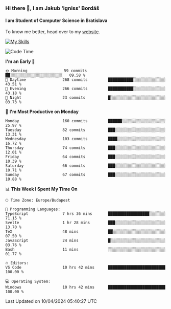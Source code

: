 ### Hi there 👋, I am Jakub 'igniss' Bordáš

#### I am Student of Computer Science in Bratislava
To know me better, head over to my [website](https://bordas.sk).

[![My Skills](https://skillicons.dev/icons?i=js,html,css,figma,svelte,java,kotlin,python,postgresql,typescript,nest,nodejs)](https://bordas.sk)


<!--START_SECTION:waka-->
![Code Time](http://img.shields.io/badge/Code%20Time-1%2C463%20hrs%2011%20mins-blue)

**I'm an Early 🐤** 

```text
🌞 Morning                59 commits          ██░░░░░░░░░░░░░░░░░░░░░░░   09.58 % 
🌆 Daytime                268 commits         ███████████░░░░░░░░░░░░░░   43.51 % 
🌃 Evening                266 commits         ███████████░░░░░░░░░░░░░░   43.18 % 
🌙 Night                  23 commits          █░░░░░░░░░░░░░░░░░░░░░░░░   03.73 % 
```
📅 **I'm Most Productive on Monday** 

```text
Monday                   160 commits         ██████░░░░░░░░░░░░░░░░░░░   25.97 % 
Tuesday                  82 commits          ███░░░░░░░░░░░░░░░░░░░░░░   13.31 % 
Wednesday                103 commits         ████░░░░░░░░░░░░░░░░░░░░░   16.72 % 
Thursday                 74 commits          ███░░░░░░░░░░░░░░░░░░░░░░   12.01 % 
Friday                   64 commits          ███░░░░░░░░░░░░░░░░░░░░░░   10.39 % 
Saturday                 66 commits          ███░░░░░░░░░░░░░░░░░░░░░░   10.71 % 
Sunday                   67 commits          ███░░░░░░░░░░░░░░░░░░░░░░   10.88 % 
```


📊 **This Week I Spent My Time On** 

```text
🕑︎ Time Zone: Europe/Budapest

💬 Programming Languages: 
TypeScript               7 hrs 36 mins       ██████████████████░░░░░░░   71.15 % 
Svelte                   1 hr 28 mins        ███░░░░░░░░░░░░░░░░░░░░░░   13.70 % 
TeX                      48 mins             ██░░░░░░░░░░░░░░░░░░░░░░░   07.50 % 
JavaScript               24 mins             █░░░░░░░░░░░░░░░░░░░░░░░░   03.76 % 
Bash                     11 mins             ░░░░░░░░░░░░░░░░░░░░░░░░░   01.77 % 

🔥 Editors: 
VS Code                  10 hrs 42 mins      █████████████████████████   100.00 % 

💻 Operating System: 
Windows                  10 hrs 42 mins      █████████████████████████   100.00 % 
```


 Last Updated on 10/04/2024 05:40:27 UTC
<!--END_SECTION:waka-->
